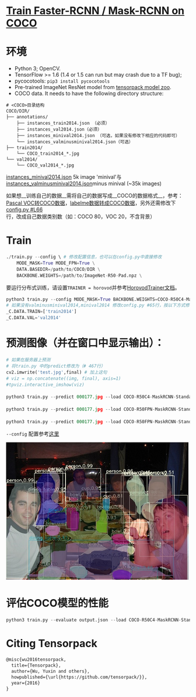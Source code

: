 ﻿# [Train Faster-RCNN / Mask-RCNN on COCO](https://github.com/tensorpack/tensorpack/tree/master/examples/FasterRCNN)

# 环境
- Python 3; OpenCV.
- TensorFlow >= 1.6 (1.4 or 1.5 can run but may crash due to a TF bug);
- pycocotools: `pip3 install pycocotools`
- Pre-trained ImageNet ResNet model from [tensorpack model zoo](http://models.tensorpack.com/).
- COCO data. It needs to have the following directory structure:

```
# <COCO>目录结构
COCO/DIR/
├── annotations/
	├── instances_train2014.json （必须）
	├── instances_val2014.json（必须）
	├── instances_minival2014.json （可选，如果没有修改下相应的代码即可）
	└── instances_valminusminival2014.json（可选）
├── train2014/
	└── COCO_train2014_*.jpg
└── val2014/
	└── COCO_val2014_*.jpg
```

[instances_minival2014.json](https://dl.dropboxusercontent.com/s/o43o90bna78omob/instances_minival2014.json.zip?dl=0) 5k image 'minival'与[instances_valminusminival2014.json](https://dl.dropboxusercontent.com/s/s3tw5zcg7395368/instances_valminusminival2014.json.zip?dl=0)minus minival (~35k images)



如果想__训练自己的数据__需将自己的数据写成__COCO的数据格式__，参考：[Pascal VOC转COCO数据](https://blog.csdn.net/wc781708249/article/details/79615210)，[labelme数据转成COCO数据](https://blog.csdn.net/wc781708249/article/details/79611536)，另外还需修改下[config.py #L66](https://github.com/tensorpack/tensorpack/blob/master/examples/FasterRCNN/config.py#L66)行，改成自己数据类别数（如：COCO 80，VOC 20，不含背景）

# Train

```python
./train.py --config \ # 修改配置信息，也可以在config.py中直接修改
    MODE_MASK=True MODE_FPN=True \
    DATA.BASEDIR=/path/to/COCO/DIR \
    BACKBONE.WEIGHTS=/path/to/ImageNet-R50-Pad.npz \
```
要运行分布式训练，请设置`TRAINER = horovod`并参考[HorovodTrainer文档](http://tensorpack.readthedocs.io/modules/train.html#tensorpack.train.HorovodTrainer)。

```python
python3 train.py --config MODE_MASK=True BACKBONE.WEIGHTS=COCO-R50C4-MaskRCNN-Standard.npz DATA.BASEDIR='./data/COCO' 
# 如果没有valminusminival2014,minival2014 修改config.py #65行，按以下方式修改
_C.DATA.TRAIN=['train2014'] 
_C.DATA.VAL='val2014'
```




# 预测图像（并在窗口中显示输出）：

```python
# 如果在服务器上预测
# 将train.py 中的predict修改为（# 467行）
cv2.imwrite('test.jpg',final) # 加上这句
# viz = np.concatenate((img, final), axis=1)
#tpviz.interactive_imshow(viz)

python3 train.py --predict 000177.jpg --load COCO-R50C4-MaskRCNN-Standard.npz --config MODE_MASK=True

python3 train.py --predict 000177.jpg --load COCO-R50FPN-MaskRCNN-Standard.npz --config MODE_MASK=True MODE_FPN=True

python3 train.py --predict 000177.jpg --load COCO-R50FPN-MaskRCNN-StandardGN.npz --config MODE_MASK=True MODE_FPN=True BACKBONE.NORM=GN FPN.NORM=GN FPN.FRCNN_HEAD_FUNC=fastrcnn_4conv1fc_gn_head FPN.MRCNN_HEAD_FUNC=maskrcnn_up4conv_gn_head
```
`--config` 配置参考[这里](https://github.com/tensorpack/tensorpack/tree/master/examples/FasterRCNN#results)

![COCO-R50C4-MaskRCNN-Standard.jpg](../images/COCO-R50C4-MaskRCNN-Standard.jpg)


# 评估COCO模型的性能

```python
python3 train.py --evaluate output.json --load COCO-R50C4-MaskRCNN-Standard.npz --config MODE_MASK=True DATA.BASEDIR=./data/COCO/
```

# Citing Tensorpack
```
@misc{wu2016tensorpack,
  title={Tensorpack},
  author={Wu, Yuxin and others},
  howpublished={\url{https://github.com/tensorpack/}},
  year={2016}
}
```
